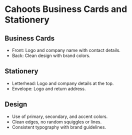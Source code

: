 # Cahoots Business Cards and Stationery

## Business Cards
- Front: Logo and company name with contact details.
- Back: Clean design with brand colors.

## Stationery
- Letterhead: Logo and company details at the top.
- Envelope: Logo and return address.

## Design
- Use of primary, secondary, and accent colors.
- Clean edges, no random squiggles or lines.
- Consistent typography with brand guidelines. 